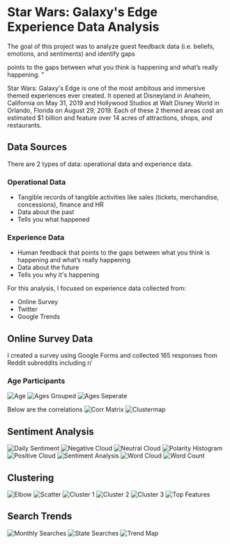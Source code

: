 # Star Wars: Galaxy's Edge Experience Data Analysis
The goal of this project was to analyze guest feedback data (i.e. beliefs, emotions, and sentiments) and identify gaps

points to the gaps between what you think is happening and what’s really happening. "

Star Wars: Galaxy's Edge is one of the most ambitous and immersive themed experiences ever created. It opened at Disneyland in Anaheim, California on May 31, 2019 and Hollywood Studios at Walt Disney World in Orlando, Florida on August 29, 2019. Each of these 2 themed areas cost an estimated $1 billion and feature over 14 acres of attractions, shops, and restaurants.

## Data Sources
There are 2 types of data: operational data and experience data. 

### Operational Data
* Tangible records of tangible activities like sales (tickets, merchandise, concessions), finance and HR
* Data about the past
* Tells you what happened

### Experience Data
* Human feedback that points to the gaps between what you think is happening and what’s really happening
* Data about the future
* Tells you why it's happening

For this analysis, I focused on experience data collected from:
* Online Survey
* Twitter
* Google Trends

## Online Survey Data
I created a survey using Google Forms and collected 165 responses from Reddit subreddits including r/

### Age Participants
![Age](images/age.png)
![Ages Grouped](images/age_grouped.png)
![Ages Seperate](images/age_seperate.png)

Below are the correlations
![Corr Matrix](images/corrmatrix.png)
![Clustermap](images/clustermap.png)

## Sentiment Analysis
![Daily Sentiment](images/daily_sentiment.png)
![Negative Cloud](images/negative_cloud.png)
![Neutral Cloud](images/neutral_cloud.png)
![Polarity Histogram](images/polarity_histogram.png)
![Positive Cloud](images/positive_cloud.png)
![Sentiment Analysis](images/sentiment_analysis.png)
![Word Cloud](images/word_cloud.png)
![Word Count](images/word_count.png)

## Clustering
![Elbow](images/elbow.png)
![Scatter](images/scatter.png)
![Cluster 1](images/cluster1.png)
![Cluster 2](images/cluster2.png)
![Cluster 3](images/cluster3.png)
![Top Features](images/top_features.png)

## Search Trends
![Monthly Searches](images/monthly_searches.png)
![State Searches](images/state_searches.png)
![Trend Map](images/trend_map.png)
